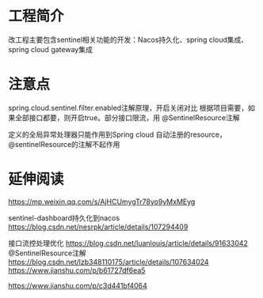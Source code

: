 # 工程简介

改工程主要包含sentinel相关功能的开发：Nacos持久化、spring cloud集成、spring cloud gateway集成


# 注意点
spring.cloud.sentinel.filter.enabled注解原理，开启关闭对比
根据项目需要，如果全部接口都要，则开启true。部分接口限流，用
@SentinelResource注解 

定义的全局异常处理器只能作用到Spring cloud 自动注册的resource，@sentinelResource的注解不起作用


# 延伸阅读

https://mp.weixin.qq.com/s/AjHCUmygTr78yo9yMxMEyg

sentinel-dashboard持久化到nacos
https://blog.csdn.net/nesrpk/article/details/107294409

接口流控处理优化
https://blog.csdn.net/luanlouis/article/details/91633042
@SentinelResource注解
https://blog.csdn.net/lzb348110175/article/details/107634024
https://www.jianshu.com/p/b61727df6ea5

https://www.jianshu.com/p/c3d441bf4064


